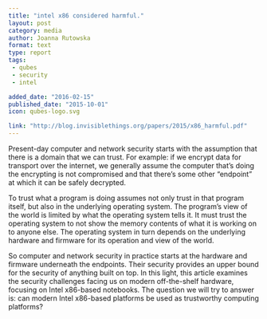 ```yaml
---
title: "intel x86 considered harmful."
layout: post
category: media
author: Joanna Rutowska
format: text
type: report
tags: 
 - qubes
 - security
 - intel

added_date: "2016-02-15"
published_date: "2015-10-01"
icon: qubes-logo.svg

link: "http://blog.invisiblethings.org/papers/2015/x86_harmful.pdf"
---
```


Present-day computer and network security starts with the assumption that there is a domain that we can trust. For example: if we encrypt data for transport over the internet, we generally assume the computer that’s doing the encrypting is not compromised and that there’s some other “endpoint” at which it can be safely decrypted.

To trust what a program is doing assumes not only trust in that program itself, but also in the underlying operating system. The program’s view of the world is limited by what the operating system tells it. It must trust the operating system to not show the memory contents of what it is working on to anyone else. The operating system in turn depends on the underlying hardware and firmware for its operation and view of the world.

So computer and network security in practice starts at the hardware and firmware underneath the endpoints. Their security provides an upper bound for the security of anything built on top. In this light, this article examines the security challenges facing us on modern off-the-shelf hardware, focusing on Intel x86-based notebooks. The question we will try to answer is: can modern Intel x86-based platforms be used as trustworthy computing platforms?  
